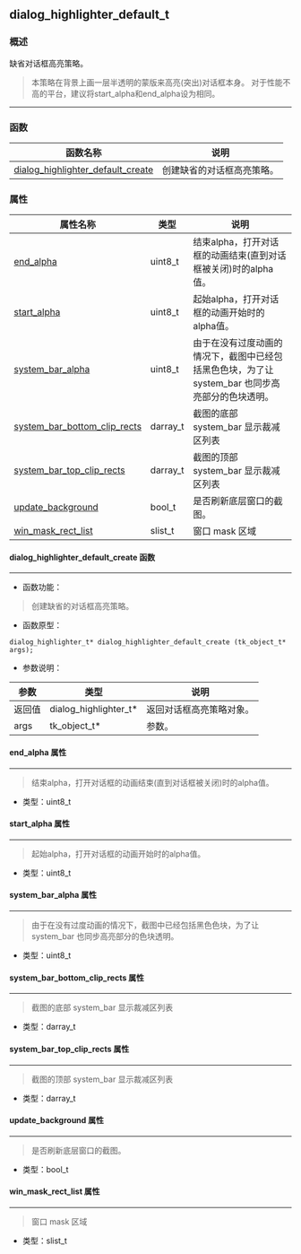 ## dialog\_highlighter\_default\_t
### 概述
缺省对话框高亮策略。

>本策略在背景上画一层半透明的蒙版来高亮(突出)对话框本身。
>对于性能不高的平台，建议将start\_alpha和end\_alpha设为相同。
----------------------------------
### 函数
<p id="dialog_highlighter_default_t_methods">

| 函数名称 | 说明 | 
| -------- | ------------ | 
| <a href="#dialog_highlighter_default_t_dialog_highlighter_default_create">dialog\_highlighter\_default\_create</a> | 创建缺省的对话框高亮策略。 |
### 属性
<p id="dialog_highlighter_default_t_properties">

| 属性名称 | 类型 | 说明 | 
| -------- | ----- | ------------ | 
| <a href="#dialog_highlighter_default_t_end_alpha">end\_alpha</a> | uint8\_t | 结束alpha，打开对话框的动画结束(直到对话框被关闭)时的alpha值。 |
| <a href="#dialog_highlighter_default_t_start_alpha">start\_alpha</a> | uint8\_t | 起始alpha，打开对话框的动画开始时的alpha值。 |
| <a href="#dialog_highlighter_default_t_system_bar_alpha">system\_bar\_alpha</a> | uint8\_t | 由于在没有过度动画的情况下，截图中已经包括黑色色块，为了让 system_bar 也同步高亮部分的色块透明。 |
| <a href="#dialog_highlighter_default_t_system_bar_bottom_clip_rects">system\_bar\_bottom\_clip\_rects</a> | darray\_t | 截图的底部 system_bar 显示裁减区列表 |
| <a href="#dialog_highlighter_default_t_system_bar_top_clip_rects">system\_bar\_top\_clip\_rects</a> | darray\_t | 截图的顶部 system_bar 显示裁减区列表 |
| <a href="#dialog_highlighter_default_t_update_background">update\_background</a> | bool\_t | 是否刷新底层窗口的截图。 |
| <a href="#dialog_highlighter_default_t_win_mask_rect_list">win\_mask\_rect\_list</a> | slist\_t | 窗口 mask 区域 |
#### dialog\_highlighter\_default\_create 函数
-----------------------

* 函数功能：

> <p id="dialog_highlighter_default_t_dialog_highlighter_default_create">创建缺省的对话框高亮策略。

* 函数原型：

```
dialog_highlighter_t* dialog_highlighter_default_create (tk_object_t* args);
```

* 参数说明：

| 参数 | 类型 | 说明 |
| -------- | ----- | --------- |
| 返回值 | dialog\_highlighter\_t* | 返回对话框高亮策略对象。 |
| args | tk\_object\_t* | 参数。 |
#### end\_alpha 属性
-----------------------
> <p id="dialog_highlighter_default_t_end_alpha">结束alpha，打开对话框的动画结束(直到对话框被关闭)时的alpha值。

* 类型：uint8\_t

#### start\_alpha 属性
-----------------------
> <p id="dialog_highlighter_default_t_start_alpha">起始alpha，打开对话框的动画开始时的alpha值。

* 类型：uint8\_t

#### system\_bar\_alpha 属性
-----------------------
> <p id="dialog_highlighter_default_t_system_bar_alpha">由于在没有过度动画的情况下，截图中已经包括黑色色块，为了让 system_bar 也同步高亮部分的色块透明。

* 类型：uint8\_t

#### system\_bar\_bottom\_clip\_rects 属性
-----------------------
> <p id="dialog_highlighter_default_t_system_bar_bottom_clip_rects">截图的底部 system_bar 显示裁减区列表

* 类型：darray\_t

#### system\_bar\_top\_clip\_rects 属性
-----------------------
> <p id="dialog_highlighter_default_t_system_bar_top_clip_rects">截图的顶部 system_bar 显示裁减区列表

* 类型：darray\_t

#### update\_background 属性
-----------------------
> <p id="dialog_highlighter_default_t_update_background">是否刷新底层窗口的截图。

* 类型：bool\_t

#### win\_mask\_rect\_list 属性
-----------------------
> <p id="dialog_highlighter_default_t_win_mask_rect_list">窗口 mask 区域

* 类型：slist\_t

